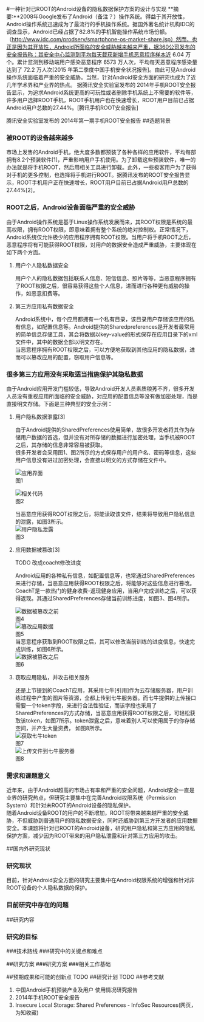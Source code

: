 #一种针对已ROOT的Android设备的隐私数据保护方案的设计与实现
**摘要:**2008年Google发布了Android（备注？）操作系统。得益于其开放性，Android操作系统迅速成为了最流行的手机操作系统。据国外著名统计机构IDC的调查显示，Android已经占据了82.8%的手机智能操作系统市场份额。（http://www.idc.com/prodserv/smartphone-os-market-share.jsp）然而，也正是因为其开放性，Android所面临的安全威胁越来越来严重，据360公司发布的安全报告称：其安全中心监测到平均每天截获新增手机恶意程序样本近 6.04 万个。累计监测到移动端用户感染恶意程序 6573 万人次，平均每天恶意程序感染量达到了 72.2 万人次[2015 年第二季度中国手机安全状况报告]。由此可见Android操作系统面临着严重的安全威胁。当然，针对Android安全方面的研究也成为了近几年学术界和产业界的热点。
据腾讯安全实验室发布的 2014年手机ROOT安全报告显示，为追求Android系统更高的可玩性或者删除手机系统上不需要的软件等，许多用户选择ROOT手机，ROOT手机用户也在快速增长，ROOT用户目前已占据Android用户总数的27.44%。[腾讯手机ROOT安全报告]

腾讯安全实验室发布的 2014年第一期手机ROOT安全报告
##选题背景
### 被ROOT的设备越来越多
市场上发售的Android手机，绝大度多数都预装了各种各样的应用软件，平均每部拥有8.2个预装软件[1]，严重影响用户手机使用。为了卸载这些预装软件，唯一的办法就是将手机ROOT，然后用相关工具进行卸载。此外，一些极客用户为了获得对手机的更多控制，也选择将手机进行ROOT。据腾讯发布的ROOT安全报告显示，ROOT手机用户正在快速增长，ROOT用户目前已占据Android用户总数的27.44%[2]。
### ROOT之后，Android设备面临严重的安全威胁
由于Android操作系统是基于Linux操作系统发展而来，其ROOT权限是系统的最高权限，拥有ROOT权限，即意味着拥有整个系统的绝对控制权。正常情况下，Android系统仅允许极少的应用程序拥有ROOT权限。当用户将手机ROOT之后，恶意程序将有可能获得ROOT权限，对用户的数据安全造成严重威胁，主要体现在如下两个方面。

1. 用户个人隐私数据安全

	用户个人的隐私数据包括联系人信息、短信信息、照片等等，当恶意程序拥有了ROOT权限之后，很容易获得这些个人信息，进而进行各种更有威胁的操作，如恶意扣费等。
2. 第三方应用私有数据安全

	Android系统中，每个应用都拥有一个私有目录，该目录用户存储该应用的私有信息，如配置信息等。Android提供的Sharedpreferences是开发者最常用的简单信息存储工具，其会将数据以key-value的形式保存在应用目录下的xml文件中，其中的数据全部以明文存在。   
	当恶意程序拥有ROOT权限之后，可以方便地获取到其他应用的隐私数据，进而可以篡改应用的配置，窃取用户信息等。

### 很多第三方应用没有采取适当措施保护其隐私数据
由于Android应用开发门槛较低，导致Android开发人员素质稂莠不齐，很多开发人员没有重视应用所面临的安全威胁，对应用的配置信息等没有做加密处理，而是直接明文存储。下面是三种典型的安全示例：

1. 用户隐私数据泄露[3]

	由于Android提供的SharedPreferences使用简单，故很多开发者将其作为存储用户数据的首选，但并没有对所存储的数据进行加密处理，当手机被ROOT之后，其存储的信息非常容易被获取。   
	很多开发者会采用图1、图2所示的方式保存用户的用户名、密码等信息，这些用户信息没有进过加密处理，会直接以明文的方式存储在文件中。
	
	![应用界面](./img/app_info_leak_0.png)   
	图1   
	
	![相关代码](./img/app_info_leak_1.png)   
	图2   
	
	当恶意应用获得ROOT权限之后，将能读取该文件，结果将导致用户隐私信息的泄露，如图3所示。   
	![用户隐私泄露](./img/app_info_leak_2.png)   
	图3
	
2. 应用数据被篡改[3]

	TODO 改成coacht修改进度   
	
	Android应用的各种私有信息，如配置信息等，也常通过SharedPreferences来进行存储，当恶意应用获得ROOT权限之后，将能够对这些信息进行篡改。   
	CoachT是一款热门的健身收费-返现健身应用，当用户完成训练之后，可以获得返现。其通过SharedPreferences存储当前训练进度，如图3、图4所示。   

	![数据被篡改之前](./img/app_data_tamper_0.png)   
	图4   
	![篡改应用数据](./img/app_data_tamper_1.png)   
	图5   
	当恶意程序获取到ROOT权限之后，其可以修改当前训练的进度信息，快速完成训练，如图6所示。   
	![数据被篡改之后](./img/app_data_tamper_2.png)   
	图6   
	
	
3. 窃取应用隐私，并攻击相关服务

	还是上节提到的CoachT应用，其采用七牛[引用]作为云存储服务器，用户训练过程中产生的图片等资源，全都上传到七牛服务器。而七牛提供的上传接口需要一个token字段，来进行合法性验证，而该字段也采用了SharedPreferences的方式存储，当恶意应用获得ROOT权限之后，可轻松获取该token，如图7所示。token泄露之后，意味着别人可以使用属于的你存储空间，并产生大量资费， 如图8所示。   
	![获取七牛token](./img/app_data_tamper_2.png)   
	图7   
	![上传文件到七牛服务器](./img/app_data_tamper_2.png)   
	图8
	

### 需求和课题意义
近年来，由于Android超高的市场占有率和严重的安全问题，Android安全一直是业界的研究热点，但研究主要集中在完善Android权限系统（Permission System）和针对未ROOT的Android设备的隐私保护。   
随着Android设备ROOT的用户的不断增加，ROOT将带来越来越严重的安全威胁，不但威胁到普通用户的隐私数据安全，同时还威胁到第三方开发者的应用数据安全。本课题将针对已ROOT的Android设备，研究用户隐私和第三方应用的隐私保护方案，减少因为ROOT带来的用户隐私泄露和针对第三方应用的攻击。


##国内外研究现状
### 研究现状
目前，针对Android安全方面的研究主要集中在Android权限系统的增强和针对非ROOT设备的个人隐私数据的保护。
### 目前研究中存在的问题

##研究内容
### 研究的目标
###技术路线
###研究中的关键点和难点

##研究方案
###研究方案
###相关工作基础

##预期成果和可能的创新点
TODO
##研究计划
TODO
##参考文献
1. 中国Android手机预装产业及用户 使用情况研究报告
2. 2014年手机ROOT安全报告
3. Insecure Local Storage: Shared Preferences - InfoSec Resources(网页，为知收藏)
